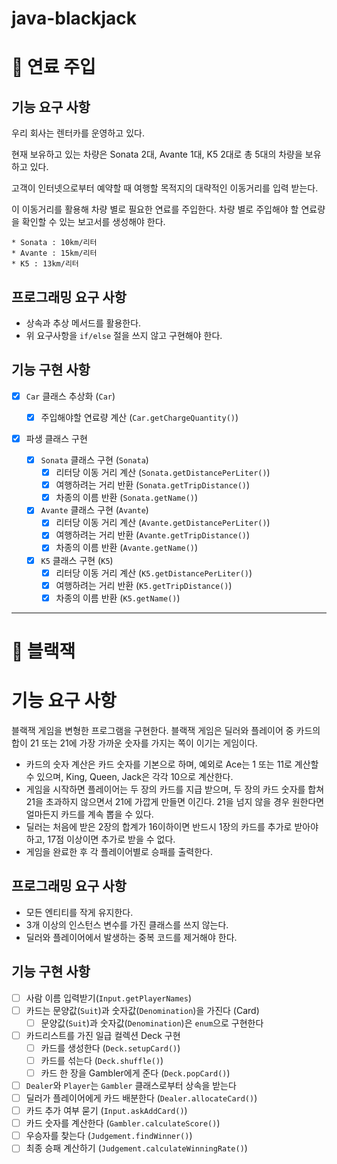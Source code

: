 # java-blackjack

# 📌 연료 주입

## 기능 요구 사항

우리 회사는 렌터카를 운영하고 있다.

현재 보유하고 있는 차량은 Sonata 2대, Avante 1대, K5 2대로 총 5대의 차량을 보유하고 있다.

고객이 인터넷으로부터 예약할 때 여행할 목적지의 대략적인 이동거리를 입력 받는다.

이 이동거리를 활용해 차량 별로 필요한 연료를 주입한다. 차량 별로 주입해야 할 연료량을 확인할 수 있는 보고서를 생성해야 한다.

```
* Sonata : 10km/리터
* Avante : 15km/리터
* K5 : 13km/리터
```

## 프로그래밍 요구 사항

- 상속과 추상 메서드를 활용한다.
- 위 요구사항을 `if/else` 절을 쓰지 않고 구현해야 한다.

## 기능 구현 사항

- [x] `Car` 클래스 추상화 (`Car`)
    - [x] 주입해야할 연료량 계산 (`Car.getChargeQuantity()`)
- [x] 파생 클래스 구현

    - [x] `Sonata` 클래스 구현 (`Sonata`)
        - [x] 리터당 이동 거리 계산 (`Sonata.getDistancePerLiter()`)
        - [x] 여행하려는 거리 반환 (`Sonata.getTripDistance()`)
        - [x] 차종의 이름 반환 (`Sonata.getName()`)

    - [x] `Avante` 클래스 구현 (`Avante`)
        - [x] 리터당 이동 거리 계산 (`Avante.getDistancePerLiter()`)
        - [x] 여행하려는 거리 반환 (`Avante.getTripDistance()`)
        - [x] 차종의 이름 반환 (`Avante.getName()`)

    - [x] `K5` 클래스 구현 (`K5`)
        - [x] 리터당 이동 거리 계산 (`K5.getDistancePerLiter()`)
        - [x] 여행하려는 거리 반환 (`K5.getTripDistance()`)
        - [x] 차종의 이름 반환 (`K5.getName()`)

---

# 📌 블랙잭

# 기능 요구 사항

블랙잭 게임을 변형한 프로그램을 구현한다. 블랙잭 게임은 딜러와 플레이어 중 카드의 합이 21 또는 21에 가장 가까운 숫자를 가지는 쪽이 이기는 게임이다.

- 카드의 숫자 계산은 카드 숫자를 기본으로 하며, 예외로 Ace는 1 또는 11로 계산할 수 있으며, King, Queen, Jack은 각각 10으로 계산한다.
- 게임을 시작하면 플레이어는 두 장의 카드를 지급 받으며, 두 장의 카드 숫자를 합쳐 21을 초과하지 않으면서 21에 가깝게 만들면 이긴다. 21을 넘지 않을 경우 원한다면
  얼마든지 카드를 계속 뽑을 수 있다.
- 딜러는 처음에 받은 2장의 합계가 16이하이면 반드시 1장의 카드를 추가로 받아야 하고, 17점 이상이면 추가로 받을 수 없다.
- 게임을 완료한 후 각 플레이어별로 승패를 출력한다.

## 프로그래밍 요구 사항

- 모든 엔티티를 작게 유지한다.
- 3개 이상의 인스턴스 변수를 가진 클래스를 쓰지 않는다.
- 딜러와 플레이어에서 발생하는 중복 코드를 제거해야 한다.

## 기능 구현 사항

- [ ] 사람 이름 입력받기(`Input.getPlayerNames`)
- [ ] 카드는 문양값(`Suit`)과 숫자값(`Denomination`)을 가진다 (Card)
    - [ ] 문양값(`Suit`)과 숫자값(`Denomination`)은 `enum`으로 구현한다
- [ ] 카드리스트를 가진 일급 컬렉션 Deck 구현
    - [ ] 카드를 생성한다 (`Deck.setupCard()`)
    - [ ] 카드를 섞는다 (`Deck.shuffle()`)
    - [ ] 카드 한 장을 Gambler에게 준다 (`Deck.popCard()`)
- [ ] `Dealer`와 `Player`는 `Gambler` 클래스로부터 상속을 받는다
- [ ] 딜러가 플레이어에게 카드 배분한다 (`Dealer.allocateCard()`)
- [ ] 카드 추가 여부 묻기 (`Input.askAddCard()`)
- [ ] 카드 숫자를 계산한다 (`Gambler.calculateScore()`)
- [ ] 우승자를 찾는다 (`Judgement.findWinner()`)
- [ ] 최종 승패 계산하기 (`Judgement.calculateWinningRate()`)
